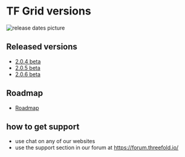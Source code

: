 # TF Grid versions

![release dates picture](releasenotes.png)

## Released versions

- [2.0.4 beta](release_note_2.0.4.md)
- [2.0.5 beta](release_note_2.0.5.md)
- [2.0.6 beta](release_note_2.0.6.md)

## Roadmap

- [Roadmap](wiki:roadmap.md)

## how to get support

- use chat on any of our websites
- use the support section in our forum at https://forum.threefold.io/
